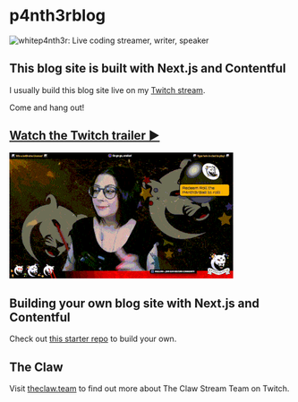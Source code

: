 # p4nth3rblog

![whitep4nth3r: Live coding streamer, writer, speaker](https://p4nth3rblog-og-image.vercel.app/whitep4nth3r:%20Live%20coding%20streamer,%20writer,%20speaker.png?theme=light&md=0fontSize=80px&images=https%3A%2F%2Fp4nth3rlabs.netlify.app%2Fassets%2Fsvgs%2Fpanthers%2Fmajick.svg)

## This blog site is built with Next.js and Contentful

I usually build this blog site live on my [Twitch stream](https://twitch.tv/whitep4nth3r).

Come and hang out!

## [Watch the Twitch trailer ▶️](https://www.twitch.tv/videos/935244244)

![A short GIF loop of a whitep4nth3r Twitch stream](twitch_chatting.gif)

## Building your own blog site with Next.js and Contentful

Check out [this starter repo](https://github.com/whitep4nth3r/nextjs-contentful-blog-starter) to build your own.

## The Claw

Visit [theclaw.team](https://theclaw.team) to find out more about The Claw Stream Team on Twitch.
